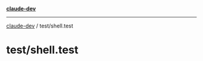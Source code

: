 [**claude-dev**](../../README.md)

***

[claude-dev](../../README.md) / test/shell.test

# test/shell.test
